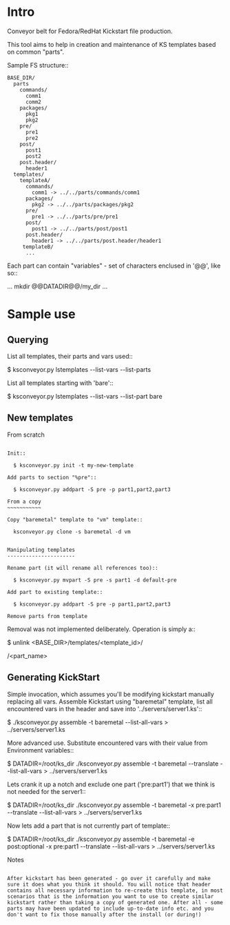 Intro
=====

Conveyor belt for Fedora/RedHat Kickstart file production. 

This tool aims to help in creation and maintenance of KS templates
based on common "parts".

Sample FS structure::

    BASE_DIR/
      parts
        commands/
          comm1
          comm2
        packages/
          pkg1
          pkg2
        pre/
          pre1
          pre2
        post/
          post1
          post2
        post.header/
          header1
      templates/
        templateA/
          commands/
            comm1 -> ../../parts/commands/comm1
          packages/
            pkg2 -> ../../parts/packages/pkg2
          pre/
            pre1 -> ../../parts/pre/pre1
          post/
            post1 -> ../../parts/post/post1
          post.header/
            header1 -> ../../parts/post.header/header1
         templateB/
          ...

Each part can contain "variables" - set of characters enclused in '@@', like so::
  
  ...
  mkdir @@DATADIR@@/my_dir
  ...

Sample use
==========

Querying
--------

List all templates, their parts and vars used::

  $ ksconveyor.py lstemplates --list-vars --list-parts

List all templates starting with 'bare'::

  $ ksconveyor.py lstemplates --list-vars --list-part bare


New templates
-------------

From scratch
~~~~~~~~~~~~

Init::

  $ ksconveyor.py init -t my-new-template

Add parts to section "%pre"::

  $ ksconveyor.py addpart -S pre -p part1,part2,part3

From a copy
~~~~~~~~~~~

Copy "baremetal" template to "vm" template::

  ksconveyor.py clone -s baremetal -d vm


Manipulating templates
----------------------

Rename part (it will rename all references too)::

  $ ksconveyor.py mvpart -S pre -s part1 -d default-pre

Add part to existing template::

  $ ksconveyor.py addpart -S pre -p part1,part2,part3

Remove parts from template
~~~~~~~~~~~~~~~~~~~~~~~~~~

Removal was not implemented deliberately. Operation is simply a::

  $ unlink <BASE_DIR>/templates/<template_id>/<section>/<part_name>

Generating KickStart
--------------------

Simple invocation, which assumes you'll be modifying kickstart manually replacing all vars. Assemble Kickstart using "baremetal" template, list all encountered vars in the header and save into '../servers/server1.ks'::

  $ ./ksconveyor.py assemble -t baremetal --list-all-vars > ../servers/server1.ks

More advanced use. Substitute encountered vars with their value from Environment variables::

  $ DATADIR=/root/ks_dir ./ksconveyor.py assemble -t baremetal --translate --list-all-vars > ../servers/server1.ks

Lets crank it up a notch and exclude one part ('pre:part1') that we think is not needed for the server1::

  $ DATADIR=/root/ks_dir ./ksconveyor.py assemble -t baremetal -x pre:part1 --translate --list-all-vars > ../servers/server1.ks

Now lets add a part that is not currently part of template::

  $ DATADIR=/root/ks_dir ./ksconveyor.py assemble -t baremetal -e post:optional -x pre:part1 --translate --list-all-vars > ../servers/server1.ks

Notes
~~~~~

After kickstart has been generated - go over it carefully and make sure it does what you think it should. You will notice that header contains all necessary information to re-create this template, in most scenarios that is the information you want to use to create similar kickstart rather than taking a copy of generated one. After all - some parts may have been updated to include up-to-date info etc. and you don't want to fix those manually after the install (or during!)

